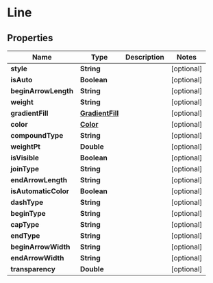 
# Line

## Properties
Name | Type | Description | Notes
------------ | ------------- | ------------- | -------------
**style** | **String** |  |  [optional]
**isAuto** | **Boolean** |  |  [optional]
**beginArrowLength** | **String** |  |  [optional]
**weight** | **String** |  |  [optional]
**gradientFill** | [**GradientFill**](GradientFill.md) |  |  [optional]
**color** | [**Color**](Color.md) |  |  [optional]
**compoundType** | **String** |  |  [optional]
**weightPt** | **Double** |  |  [optional]
**isVisible** | **Boolean** |  |  [optional]
**joinType** | **String** |  |  [optional]
**endArrowLength** | **String** |  |  [optional]
**isAutomaticColor** | **Boolean** |  |  [optional]
**dashType** | **String** |  |  [optional]
**beginType** | **String** |  |  [optional]
**capType** | **String** |  |  [optional]
**endType** | **String** |  |  [optional]
**beginArrowWidth** | **String** |  |  [optional]
**endArrowWidth** | **String** |  |  [optional]
**transparency** | **Double** |  |  [optional]



